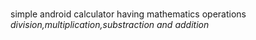 #
simple android calculator having mathematics operations *division,multiplication,substraction and addition*